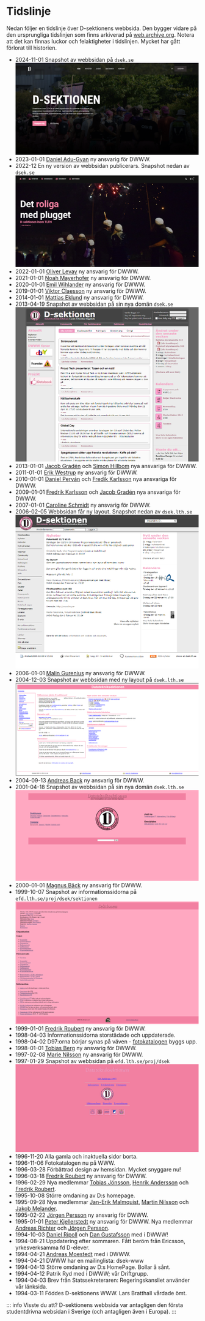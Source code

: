 # Tidslinje

Nedan följer en tidslinje över D-sektionens webbsida. Den bygger vidare på den ursprungliga tidslinjen som finns arkiverad på [web.archive.org](https://web.archive.org/web/19981202185436/http://www.efd.lth.se/proj/dsek/dwww.html). Notera att det kan finnas luckor och felaktigheter i tidslinjen. Mycket har gått förlorat till historien.

- 2024-11-01 Snapshot av webbsidan på `dsek.se`
  ![Webbsidan 2024](../assets/dsek-2024.png)
- 2023-01-01 [Daniel Adu-Gyan](https://www.dsek.se/members/ad2313ad-s) ny ansvarig för DWWW.
- 2022-12 En ny version av webbsidan publicerars. Snapshot nedan av `dsek.se`
  [![Webbsidan 2023](../assets/dsek-2023.png)](https://web.archive.org/web/20230316123956/https://www.dsek.se/)
- 2022-01-01 [Oliver Levay](https://www.dsek.se/members/ol1662le-s) ny ansvarig för DWWW.
- 2021-01-01 [Noah Mayerhofer](https://www.dsek.se/members/no1774ma-s) ny ansvarig för DWWW.
- 2020-01-01 [Emil Wihlander](https://www.dsek.se/members/dat15ewi) ny ansvarig för DWWW.
- 2019-01-01 [Viktor Claesson](https://www.dsek.se/members/dat15vcl) ny ansvarig för DWWW.
- 2014-01-01 [Mattias Eklund](https://www.dsek.se/members/mat10mek) ny ansvarig för DWWW.
- 2013-04-19 Snapshot av webbsidan på sin nya domän `dsek.se`
  [![Webbsidan 2013](../assets/dsek-2013.png)](https://web.archive.org/web/20130419032756/https://www.dsek.se/)
- 2013-01-01 [Jacob Gradén](https://www.dsek.se/members/d01jg) och [Simon Hillbom](https://www.dsek.se/members/ada10shi) nya ansvariga för DWWW.
- 2011-01-01 [Erik Westrup](https://www.dsek.se/members/dt09ew6) ny ansvarig för DWWW.
- 2010-01-01 [Daniel Perván](https://www.dsek.se/members/dt08dp1) och [Fredik Karlsson](https://www.dsek.se/members/dt08fk6) nya ansvariga för DWWW.
- 2009-01-01 [Fredrik Karlsson](https://www.dsek.se/members/dt08fk6) och [Jacob Gradén](https://www.dsek.se/members/d01jg) nya ansvariga för DWWW.
- 2007-01-01 [Caroline Schmidt](https://www.dsek.se/members/d04cs) ny ansvarig för DWWW.
- 2006-02-05 Webbsidan får ny layout. Snapshot nedan av `dsek.lth.se`
  [![Webbsidan 2006](../assets/dsek-2006.png)](https://web.archive.org/web/20060211043245/http://www.dsek.lth.se:80/)
- 2006-01-01 [Malin Gurenius](https://www.dsek.se/members/d03mg) ny ansvarig för DWWW.
- 2004-12-03 Snapshot av webbsidan med ny layout på `dsek.lth.se`
  [![Webbsidan 2004](../assets/dsek-2004.png)](https://web.archive.org/web/20040924190550/http://www.dsek.lth.se:80/)
- 2004-09-13 [Andreas Back](https://www.dsek.se/members/d01ab) ny ansvarig för DWWW.
- 2001-04-18 Snapshot av webbsidan på sin nya domän `dsek.lth.se`
  [![Webbsidan 2001](../assets/dsek-2001.png)](https://web.archive.org/web/20010418073306/http://www.dsek.lth.se/)
- 2000-01-01 [Magnus Bäck](https://www.dsek.se/members/d98mba) ny ansvarig för DWWW.
- 1999-10-07 Snapshot av informationssidorna på `efd.lth.se/proj/dsek/sektionen`
  [![Webbsidan 1999](../assets/dsek-1999-info.png)](https://web.archive.org/web/19991007020730/http://www.efd.lth.se/proj/dsek/sektionen/)
- 1999-01-01 [Fredrik Roubert](https://web.archive.org/web/19981202185436/http://www.efd.lth.se/~d95fr/) ny ansvarig för DWWW.
- 1998-04-03 Informationssidorna storstädade och uppdaterade.
- 1998-04-02 D97:orna börjar synas på väven - [fotokatalogen](https://web.archive.org/web/19981202185436/http://www.efd.lth.se/proj/dsek/folk/foto/d97/) byggs upp.
- 1998-01-01 [Tobias Berg](https://web.archive.org/web/19981202185436/http://www.df.lth.se/~toby/) ny ansvarig för DWWW.
- 1997-02-08 [Marie Nilsson](https://web.archive.org/web/19981202185436/http://www.efd.lth.se/~d95mni/) ny ansvarig för DWWW.
- 1997-01-29 Snapshot av webbsidan på `efd.lth.se/proj/dsek`
  [![Webbsidan 1997](../assets/dsek-1997.png)](https://web.archive.org/web/19970129205322/http://www.efd.lth.se/proj/dsek/)
- 1996-11-20 Alla gamla och inaktuella sidor borta.
- 1996-11-06 Fotokatalogen nu på WWW.
- 1996-03-28 Förbättrad design av hemsidan. Mycket snyggare nu!
- 1996-03-18 [Fredrik Roubert](https://web.archive.org/web/19981202185436/http://www.efd.lth.se/~d95fr/) ny ansvarig för DWWW.
- 1996-02-29 Nya medlemmar [Tobias Jönsson](https://web.archive.org/web/19981202185436/http://www.efd.lth.se/~d95tj/), [Henrik Andersson](https://web.archive.org/web/19981202185436/http://www.efd.lth.se/~d95ha/) och [Fredrik Roubert](https://web.archive.org/web/19981202185436/http://www.efd.lth.se/~d95fr/).
- 1995-10-08 Större omdaning av D:s homepage.
- 1995-09-28 Nya medlemmar [Jan-Erik Malmquist](https://web.archive.org/web/19981202185436/http://www.efd.lth.se/~d93jm/), [Martin Nilsson](https://web.archive.org/web/19981202185436/http://www.efd.lth.se/~d94mni/) och [Jakob Melander](https://web.archive.org/web/19981202185436/http://www.efd.lth.se/~d94jm/).
- 1995-02-22 [Jörgen Persson](https://web.archive.org/web/19981202185436/http://www.efd.lth.se/~d93jp/) ny ansvarig för DWWW.
- 1995-01-01 [Peter Kjellerstedt](https://web.archive.org/web/19981202185436/http://www.efd.lth.se/~d92pk/) ny ansvarig för DWWW. Nya medlemmar [Andreas Richter](https://web.archive.org/web/19981202185436/http://www.efd.lth.se/~d93ari/) och [Jörgen Persson](https://web.archive.org/web/19981202185436/http://www.efd.lth.se/~d93jp/).
- 1994-10-03 [Daniel Ripoll](https://web.archive.org/web/19981202185436/http://www.efd.lth.se/~d94dr/) och [Dan Gustafsson](https://web.archive.org/web/19981202185436/http://www.efd.lth.se/~d94dgu/) med i DWWW!
- 1994-08-21 Uppdatering efter sommaren. Fått beröm från Ericsson, yrkesverksamma fd D-elever.
- 1994-04-21 [Andreas Moestedt](https://web.archive.org/web/19981202185436/http://www.efd.lth.se/~d90am/) med i DWWW.
- 1994-04-21 DWWW har en mailinglista: dsek-www
- 1994-04-13 Större omdaning av D:s HomePage. Bollar å sånt.
- 1994-04-12 Patrik Ryd med i DWWW; vår Driftgrupp.
- 1994-04-03 Brev från Statssekreteraren: Regeringskansliet använder vår länksida.
- 1994-03-11 Föddes D-sektionens WWW. Lars Bratthall vårdade ömt.

::: info Visste du att?
D-sektionens webbsida var antagligen den första studentdrivna websidan i Sverige (och antagligen även i Europa).
:::
